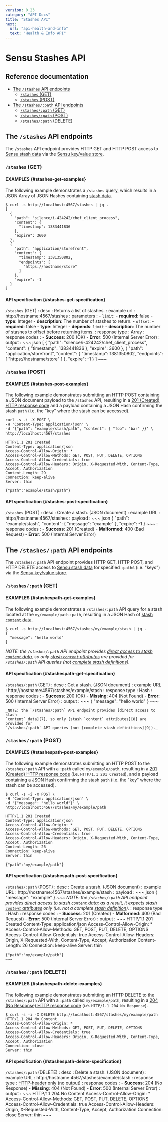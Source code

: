 ```yaml
---
version: 0.23
category: "API Docs"
title: "Stashes API"
next:
  url: "api-health-and-info"
  text: "Health & Info API"
---
```


# Sensu Stashes API

## Reference documentation

- [The `/stashes` API endpoints](#the-stashes-api-endpoints)
  - [`/stashes` (GET)](#stashes-get)
  - [`/stashes` (POST)](#stashes-post)
- [The `/stashes/:path` API endpoints](#the-stashespath-api-endpoints)
  - [`/stashes/:path` (GET)](#stashespath-get)
  - [`/stashes/:path` (POST)](#stashespath-post)
  - [`/stashes/:path` (DELETE)](#stashespath-delete)

## The `/stashes` API endpoints

The `/stashes` API endpoint provides HTTP GET and HTTP POST access to [Sensu
stash data][3] via the [Sensu key/value store][4].

### `/stashes` (GET)

#### EXAMPLES {#stashes-get-examples}

The following example demonstrates a `/stashes` query, which results in a JSON
Array of JSON Hashes containing [stash data][3].

~~~
$ curl -s http://localhost:4567/stashes | jq .
[
  {
    "path": "silence/i-424242/chef_client_process",
    "content": {
      "timestamp": 1383441836
    },
    "expire": 3600
  },
  {
    "path": "application/storefront",
    "content": {
      "timestamp": 1381350802,
      "endpoints": [
        "https://hostname/store"
      ]
    },
    "expire": -1
  }
]
~~~

#### API specification {#stashes-get-specification}  

`/stashes` (GET)
: desc
  : Returns a list of stashes.
: example url
  : http://hostname:4567/stashes
: parameters
  : - `limit`:
      - **required**: false
      - **type**: Integer
      - **description**: The number of stashes to return.
    - `offset`:
      - **required**: false
      - **type**: Integer
      - **depends**: `limit`
      - **description**: The number of stashes to offset before returning items.
: response type
  : Array
: response codes
  : - **Success**: 200 (OK)
    - **Error**: 500 (Internal Server Error)
: output
  : ~~~ json
    [
      {
        "path": "silence/i-424242/chef_client_process",
        "content": {
          "timestamp": 1383441836
        },
        "expire": 3600
      },
      {
        "path": "application/storefront",
        "content": {
          "timestamp": 1381350802,
          "endpoints": [
            "https://hostname/store"
          ]
        },
        "expire": -1
      }
    ]
    ~~~

### `/stashes` (POST)

#### EXAMPLES {#stashes-post-examples}

The following example demonstrates submitting an HTTP POST containing a JSON
document payload to the `/stashes` API, resulting in a [201 (Created) HTTP
response code][5] and a payload containing a JSON Hash confirming the stash
`path` (i.e. the "key" where the stash can be accessed).

~~~ shell
curl -s -i -X POST \
-H 'Content-Type: application/json' \
-d '{"path": "example/stash/path", "content": { "foo": "bar" }}' \
http://localhost:4567/stashes

HTTP/1.1 201 Created
Content-Type: application/json
Access-Control-Allow-Origin: *
Access-Control-Allow-Methods: GET, POST, PUT, DELETE, OPTIONS
Access-Control-Allow-Credentials: true
Access-Control-Allow-Headers: Origin, X-Requested-With, Content-Type, Accept, Authorization
Content-Length: 29
Connection: keep-alive
Server: thin

{"path":"example/stash/path"}
~~~

#### API specification {#stashes-post-specification}

`/stashes` (POST)
: desc
  : Create a stash. (JSON document)
: example URL
  : http://hostname:4567/stashes
: payload
  : ~~~ json
    {
      "path": "example/stash",
      "content": {
        "message": "example"
      },
      "expire": -1
    }
    ~~~
: response codes
  : - **Success**: 201 (Created)
    - **Malformed**: 400 (Bad Request)
    - **Error**: 500 (Internal Server Error)

## The `/stashes/:path` API endpoints

The `/stashes/:path` API endpoint provides HTTP GET, HTTP POST, and HTTP DELETE
access to [Sensu stash data][3] for specified `:path`s (i.e. "keys") via the
[Sensu key/value store][4].

### `/stashes/:path` (GET)

#### EXAMPLES {#stashespath-get-examples}

The following example demonstrates a `/stashes/:path` API query for a stash
located at the `my/example/path` `:path`, resulting in a JSON Hash of [stash
`content` data][8].

~~~
$ curl -s http://localhost:4567/stashes/my/example/stash | jq .
{
  "message": "hello world"
}
~~~

_NOTE: the `/stashes/:path` API endpoint provides [direct access to stash
`content` data][7], so only [stash `content` attributes][8] are provided for
`/stashes/:path` API queries (not [complete stash definitions][9])._

#### API specification {#stashespath-get-specification}

`/stashes/:path` (GET)
: desc
  : Get a stash. (JSON document)
: example URL
  : http://hostname:4567/stashes/example/stash
: response type
  : Hash
: response codes
  : - **Success**: 200 (OK)
    - **Missing**: 404 (Not Found)
    - **Error**: 500 (Internal Server Error)
: output
  : ~~~
    {
      "message": "hello world"
    }
    ~~~

    _NOTE: the `/stashes/:path` API endpoint provides [direct access to stash
    `content` data][7], so only [stash `content` attributes][8] are provided for
    `/stashes/:path` API queries (not [complete stash definitions][9])._

### `/stashes/:path` (POST)

#### EXAMPLES {#stashespath-post-examples}

The following example demonstrates submitting an HTTP POST to the
`/stashes/:path` API with a `:path` called `my/example/path`, resulting in a
[201 (Created) HTTP response code][5] (i.e. `HTTP/1.1 201 Created`), and a
payload containing a JSON Hash confirming the stash `path` (i.e. the "key" where
the stash can be accessed).

~~~ shell
$ curl -s -i -X POST \
-H 'Content-Type: application/json' \
-d '{"message": "hello world"}' \
http://localhost:4567/stashes/my/example/path

HTTP/1.1 201 Created
Content-Type: application/json
Access-Control-Allow-Origin: *
Access-Control-Allow-Methods: GET, POST, PUT, DELETE, OPTIONS
Access-Control-Allow-Credentials: true
Access-Control-Allow-Headers: Origin, X-Requested-With, Content-Type, Accept, Authorization
Content-Length: 26
Connection: keep-alive
Server: thin

{"path":"my/example/path"}
~~~

#### API specification {#stashespath-post-specification}

`/stashes/:path` (POST)
: desc
  : Create a stash. (JSON document)
: example URL
  : http://hostname:4567/stashes/example/stash
: payload
  : ~~~ json
    {
      "message": "example"
    }
    ~~~
    _NOTE: the `/stashes/:path` API endpoint provides [direct access to stash
    `content` data][7]; as a result, it expects [stash `content` attributes][8]
    only (i.e. not a complete [stash definition][9])._
: response type
  : Hash
: response codes
  : - **Success**: 201 (Created)
    - **Malformed**: 400 (Bad Request)
    - **Error**: 500 (Internal Server Error)
: output
  : ~~~
    HTTP/1.1 201 Created
    Content-Type: application/json
    Access-Control-Allow-Origin: *
    Access-Control-Allow-Methods: GET, POST, PUT, DELETE, OPTIONS
    Access-Control-Allow-Credentials: true
    Access-Control-Allow-Headers: Origin, X-Requested-With, Content-Type, Accept, Authorization
    Content-Length: 26
    Connection: keep-alive
    Server: thin

    {"path":"my/example/path"}
    ~~~

### `/stashes/:path` (DELETE)

#### EXAMPLES {#stashespath-delete-examples}

The following example demonstrates submitting an HTTP DELETE to the
`/stashes/:path` API with a `:path` called `my/example/path`, resulting in a
[204 (No Response) HTTP response code][5] (i.e. `HTTP/1.1 204 No Response`).

~~~ shell
$ curl -s -i -X DELETE http://localhost:4567/stashes/my/example/path                                                                                                                                                                                        
HTTP/1.1 204 No Content
Access-Control-Allow-Origin: *
Access-Control-Allow-Methods: GET, POST, PUT, DELETE, OPTIONS
Access-Control-Allow-Credentials: true
Access-Control-Allow-Headers: Origin, X-Requested-With, Content-Type, Accept, Authorization
Connection: close
Server: thin
~~~

#### API specification {#stashespath-delete-specification}

`/stashes/:path` (DELETE)
: desc
  : Delete a stash. (JSON document)
: example URL
  : http://hostname:4567/stashes/example/stash
: response type
  : [HTTP-header][10] only (no output)
: response codes
  : - **Success**: 204 (No Response)
    - **Missing**: 404 (Not Found)
    - **Error**: 500 (Internal Server Error)
: output
  : ~~~
    HTTP/1.1 204 No Content
    Access-Control-Allow-Origin: *
    Access-Control-Allow-Methods: GET, POST, PUT, DELETE, OPTIONS
    Access-Control-Allow-Credentials: true
    Access-Control-Allow-Headers: Origin, X-Requested-With, Content-Type, Accept, Authorization
    Connection: close
    Server: thin
    ~~~

[1]:  https://en.wikipedia.org/wiki/Key-value_database
[2]:  events
[3]:  stashes#what-is-a-sensu-stash
[4]:  stashes#the-sensu-keyvalue-store
[5]:  https://en.wikipedia.org/wiki/List_of_HTTP_status_codes
[6]:  #stashes-get
[7]:  stashes#direct-access-to-stash-content-data
[8]:  stashes#content-attributes
[9]:  stashes#stash-definition-specification
[10]: https://www.w3.org/Protocols/rfc2616/rfc2616-sec14.html
